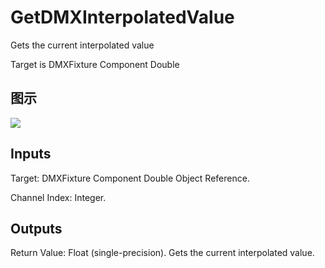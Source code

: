# GetDMXInterpolatedValue

Gets the current interpolated value

Target is DMXFixture Component Double

## 图示

![]($-20221218-18441632.png)

## Inputs

Target: DMXFixture Component Double Object Reference.

Channel Index: Integer.  

## Outputs

Return Value: Float (single-precision). Gets the current interpolated value.


